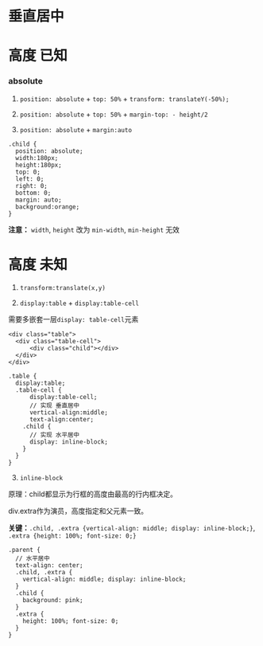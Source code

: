 
垂直居中
======

# 高度 已知

### absolute 

1. `position: absolute` + `top: 50%` + `transform: translateY(-50%);`

2. `position: absolute` + `top: 50%` + `margin-top: - height/2`

3. `position: absolute` + `margin:auto`

```
.child {
  position: absolute;
  width:180px;
  height:180px;
  top: 0;
  left: 0;
  right: 0;
  bottom: 0;
  margin: auto;
  background:orange;
}
```

**注意：** `width`, `height` 改为 `min-width`, `min-height` 无效

# 高度 未知

1. `transform:translate(x,y)`


2. `display:table` + `display:table-cell`

需要多嵌套一层`display: table-cell`元素

```
<div class="table">
  <div class="table-cell">
      <div class="child"></div>
  </div>
</div>

.table {
  display:table;
  .table-cell {
      display:table-cell;
      // 实现 垂直居中
      vertical-align:middle;
      text-align:center;
    .child {
      // 实现 水平居中
      display: inline-block;
    }
  }
}

```

3. `inline-block`

原理：child都显示为行框的高度由最高的行内框决定。

div.extra作为演员，高度指定和父元素一致。

**关键：**`.child, .extra {vertical-align: middle; display: inline-block;}`, `.extra {height: 100%; font-size: 0;}`

```
.parent {
  // 水平居中
  text-align: center;
  .child, .extra {
    vertical-align: middle; display: inline-block;
  }
  .child {
    background: pink;
  }
  .extra {
    height: 100%; font-size: 0;
  }
}
```

